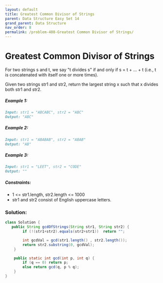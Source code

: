 ```yaml
---
layout: default
title: Greatest Common Divisor of Strings
parent: Data Structure Easy Set 14
grand_parent: Data Structure
nav_order: 8
permalink: /problem-408-Greatest Common Divisor of Strings/
---
```

# Greatest Common Divisor of Strings
For two strings s and t, we say "t divides s" if and only if s = t + ... + t (i.e., t is concatenated with itself one or more times).

Given two strings str1 and str2, return the largest string x such that x divides both str1 and str2.

##### Example 1:
```markdown
Input: str1 = "ABCABC", str2 = "ABC"
Output: "ABC"
```
##### Example 2:
```markdown
Input: str1 = "ABABAB", str2 = "ABAB"
Output: "AB"
```
##### Example 3:
```markdown
Input: str1 = "LEET", str2 = "CODE"
Output: ""
```
##### Constraints:
* 1 <= str1.length, str2.length <= 1000
* str1 and str2 consist of English uppercase letters.

### Solution:
```java
class Solution {
   public String gcdOfStrings(String str1, String str2) {
        if (!(str1+str2).equals(str2+str1))  return "";

        int gcdVal = gcd(str1.length() , str2.length());
        return str2.substring(0, gcdVal);
    }

    public static int gcd(int p, int q) {
        if (q == 0) return p;
        else return gcd(q, p % q);
    }
}
```